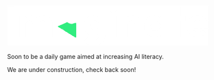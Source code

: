 ![Imaginate](src/assets/imaginate-logo.png)

Soon to be a daily game aimed at increasing AI literacy.

We are under construction, check back soon!

 